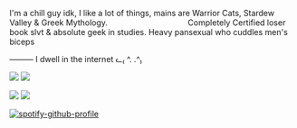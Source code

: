 I'm a chill guy idk, I like a lot of things, mains are Warrior Cats, Stardew Valley & Greek Mythology.‎ ‎‎ ‎ ‎ ‎ ‎ ‎‎ ‎ ‎ ‎ ‎ ‎  ‎ ‎ ‎ ‎ ‎ ‎ ‎ ‎ ‎  ‎ ‎ ‎ ‎ ‎ ‎ ‎ ‎ ‎ ‎ ‎ ‎ ‎ ‎ ‎ ‎ ‎ ‎ ‎ ‎ ‎ ‎ ‎ ‎ ‎ ‎ ‎ ‎ ‎ ‎ ‎ ‎ ‎ ‎ ‎ ‎ 
Completely Certified loser book slvt & absolute geek in studies. Heavy pansexual who cuddles men's biceps

——— I dwell in the internet ᓚ₍ ^. .^₎

![](https://64.media.tumblr.com/6b3d90ee5620dff40d00347e4fa7c328/8827926dd56fd31f-45/s75x75_c1/6731257a11f60f2142171a2cfbaa277f32085265.gifv) ![](https://64.media.tumblr.com/fc36d9a2b12398a06d1cf0246c85ee76/1925423831a33610-dc/s75x75_c1/576ab0ab03520e922d6904dfdeabb4c52cda7c49.gifv)


![](https://files.catbox.moe/y1mwwe.png) ![](https://files.catbox.moe/gmvin2.png)

[![spotify-github-profile](https://spotify-github-profile.kittinanx.com/api/view?uid=31xyw2ayeoyxm2juyokqwwmvhl74&cover_image=true&theme=natemoo-re&show_offline=false&background_color=121212&interchange=true&bar_color=b14e4e&bar_color_cover=true)](https://spotify-github-profile.kittinanx.com/api/view?uid=31xyw2ayeoyxm2juyokqwwmvhl74&redirect=true)
